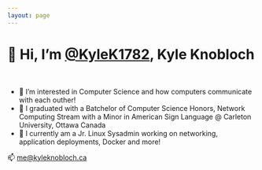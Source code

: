 ```yaml
---
layout: page
---
```


<h1> 👋 Hi, I’m <a href="https://github.com/kylek1782">@KyleK1782</a>, Kyle Knobloch</h1>
<br>

- 👀 I’m interested in Computer Science and how computers communicate with each outher!
- 🏫 I graduated with a Batchelor of Computer Science Honors, Network Computing Stream with a Minor in American Sign Language @ Carleton University, Ottawa Canada
- ‍💼 I currently am a Jr. Linux Sysadmin working on networking, application deployments, Docker and more!

📫 [me@kyleknobloch.ca](mailto:me@kyleknobloch.ca)